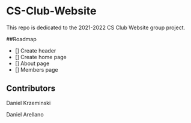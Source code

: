 # CS-Club-Website

This repo is dedicated to the 2021-2022 CS Club Website group project.

##Roadmap 

- [] Create header
- [] Create home page
- [] About page
- [] Members page 

## Contributors

Daniel Krzeminski

Daniel Arellano
